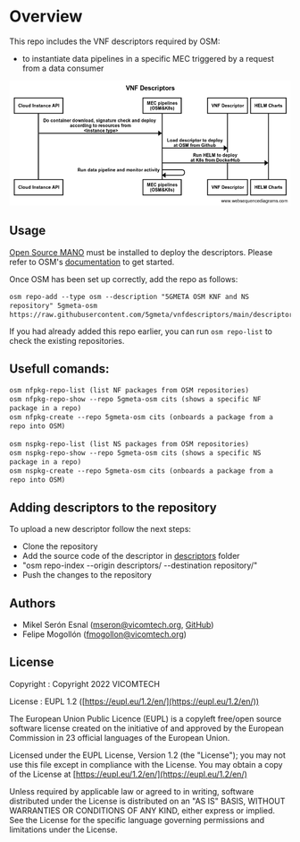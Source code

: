 # Overview

This repo includes the VNF descriptors required by OSM:
  - to instantiate data pipelines in a specific MEC triggered by a request from a data consumer

![Sequence Diagram of exchanged Messages](miscelania/seqdiag.png)


## Usage

[Open Source MANO](https://osm.etsi.org/docs/user-guide/) must be installed to deploy the descriptors.  Please refer to
OSM's [documentation](https://osm.etsi.org/docs/user-guide/03-installing-osm.html) to get started.

Once OSM has been set up correctly, add the repo as follows:

    osm repo-add --type osm --description "5GMETA OSM KNF and NS repository" 5gmeta-osm https://raw.githubusercontent.com/5gmeta/vnfdescriptors/main/descriptors/repository

If you had already added this repo earlier, you can run `osm repo-list` to check the existing repositories.

## Usefull comands:
    
    osm nfpkg-repo-list (list NF packages from OSM repositories)
    osm nfpkg-repo-show --repo 5gmeta-osm cits (shows a specific NF package in a repo)
    osm nfpkg-create --repo 5gmeta-osm cits (onboards a package from a repo into OSM)
    
    osm nspkg-repo-list (list NS packages from OSM repositories)
    osm nspkg-repo-show --repo 5gmeta-osm cits (shows a specific NS package in a repo)
    osm nspkg-create --repo 5gmeta-osm cits (onboards a package from a repo into OSM)

## Adding descriptors to the repository
    
To upload a new descriptor follow the next steps:
- Clone the repository
- Add the source code of the descriptor in [descriptors](https://github.com/5gmeta/vnfdescriptors/tree/main/descriptors) folder
- "osm repo-index --origin descriptors/ --destination repository/"
- Push the changes to the repository

## Authors
- Mikel Serón Esnal ([mseron@vicomtech.org](mailto:mseron@vicomtech.org), [GitHub](https://github.com/mikelseron))
- Felipe Mogollón ([fmogollon@vicomtech.org](mailto:fmogollon@vicomtech.org))

## License

Copyright : Copyright 2022 VICOMTECH

License : EUPL 1.2 ([https://eupl.eu/1.2/en/](https://eupl.eu/1.2/en/))

The European Union Public Licence (EUPL) is a copyleft free/open source software license created on the initiative of and approved by the European Commission in 23 official languages of the European Union.

Licensed under the EUPL License, Version 1.2 (the "License"); you may not use this file except in compliance with the License. You may obtain a copy of the License at [https://eupl.eu/1.2/en/](https://eupl.eu/1.2/en/)

Unless required by applicable law or agreed to in writing, software distributed under the License is distributed on an "AS IS" BASIS, WITHOUT WARRANTIES OR CONDITIONS OF ANY KIND, either express or implied. See the License for the specific language governing permissions and limitations under the License.
